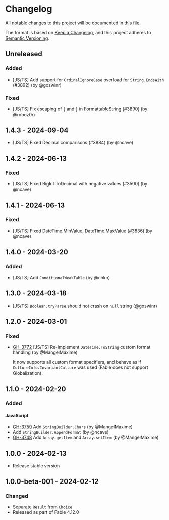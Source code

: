# Changelog

All notable changes to this project will be documented in this file.

The format is based on [Keep a Changelog](https://keepachangelog.com/en/1.0.0/),
and this project adheres to [Semantic Versioning](https://semver.org/spec/v2.0.0.html).

## Unreleased

### Added

* [JS/TS] Add support for `OrdinalIgnoreCase` overload for `String.EndsWith` (#3892) (by @goswinr)

### Fixed

* [JS/TS] Fix escaping of `{` and `}` in FormattableString (#3890) (by @roboz0r)

## 1.4.3 - 2024-09-04

* [JS/TS] Fixed Decimal comparisons (#3884) (by @ncave)

## 1.4.2 - 2024-06-13

### Fixed

* [JS/TS] Fixed BigInt.ToDecimal with negative values (#3500) (by @ncave)

## 1.4.1 - 2024-06-13

### Fixed

* [JS/TS] Fixed DateTime.MinValue, DateTime.MaxValue (#3836) (by @ncave)

## 1.4.0 - 2024-03-20

### Added

* [JS/TS] Add `ConditionalWeakTable` (by @chkn)

## 1.3.0 - 2024-03-18

* [JS/TS] `Boolean.tryParse` should not crash on `null` string (@goswinr)

## 1.2.0 - 2024-03-01

### Fixed

* [GH-3772](https://github.com/fable-compiler/Fable/pull/3772) [JS/TS] Re-implement `DateTime.ToString` custom format handling (by @MangelMaxime)

    It now supports all custom format specifiers, and behave as if `CultureInfo.InvariantCulture` was used (Fable does not support Globalization).

## 1.1.0 - 2024-02-20

### Added

#### JavaScript

* [GH-3759](https://github.com/fable-compiler/Fable/issues/3759) Add `StringBuilder.Chars` (by @MangelMaxime)
* Add `StringBuilder.AppendFormat` (by @ncave)
* [GH-3748](https://github.com/fable-compiler/Fable/pull/3748) Add `Array.getItem` and `Array.setItem` (by @MangelMaxime)

## 1.0.0 - 2024-02-13

* Release stable version

## 1.0.0-beta-001 - 2024-02-12

### Changed

* Separate `Result` from `Choice`
* Released as part of Fable 4.12.0
